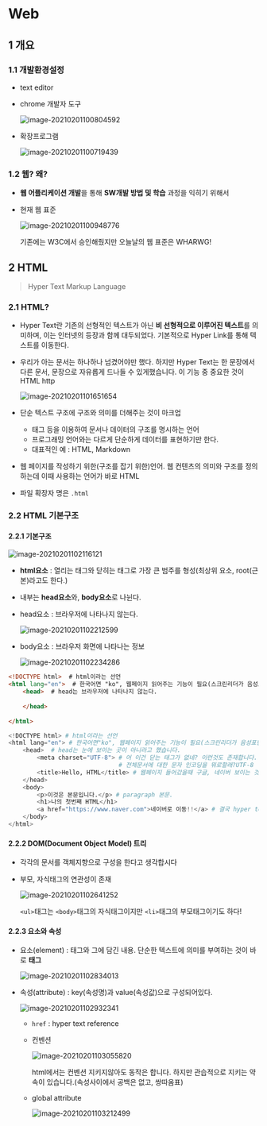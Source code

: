# Web

## 1 개요

### 1.1 개발환경설정

- text editor

- chrome 개발자 도구

  ![image-20210201100804592](15_Web.assets/image-20210201100804592.png)

- 확장프로그램

  ![image-20210201100719439](15_Web.assets/image-20210201100719439-1612181008633.png)

### 1.2 웹? 왜?

- **웹 어플리케이션 개발**을 통해 **SW개발 방법 및 학습** 과정을 익히기 위해서

- 현재 웹 표준

  ![image-20210201100948776](15_Web.assets/image-20210201100948776.png)

  기존에는 W3C에서 승인해줬지만 오늘날의 웹 표준은 WHARWG!


## 2 HTML

> Hyper Text Markup Language

### 2.1 HTML?

- Hyper Text란 기존의 선형적인 텍스트가 아닌 **비 선형적으로 이루어진 텍스트**를 의미하며, 이는 인터넷의 등장과 함께 대두되었다. 기본적으로 Hyper Link를 통해 텍스트를 이동한다.

- 우리가 아는 문서는 하나하나 넘겼어야만 했다. 하지만 Hyper Text는 한 문장에서 다른 문서, 문장으로 자유롭게 드나들 수 있게했습니다. 이 기능 중 중요한 것이 HTML http

  ![image-20210201101651654](15_Web.assets/image-20210201101651654.png)

- 단순 텍스트 구조에 구조와 의미를 더해주는 것이 마크업
  - 태그 등을 이용하여 문서나 데이터의 구조를 명시하는 언어
  - 프로그래밍 언어와는 다르게 단순하게 데이터를 표현하기만 한다.
  - 대표적인 예 : HTML, Markdown
- 웹 페이지를 작성하기 위한(구조를 잡기 위한)언어. 웹 컨텐츠의 의미와 구조를 정의하는데 이때 사용하는 언어가 바로 HTML
- 파일 확장자 명은 `.html`

### 2.2 HTML 기본구조

#### 2.2.1 기본구조

![image-20210201102116121](15_Web.assets/image-20210201102116121-1612183391453.png)

- **html요소** : 열리는 태그와 닫히는 태그로 가장 큰 범주를 형성(최상위 요소, root(근본)라고도 한다.)
- 내부는 **head요소**와, **body요소**로 나뉜다. 

- head요소 : 브라우저에 나타나지 않는다.

  ![image-20210201102212599](15_Web.assets/image-20210201102212599.png)

- body요소 : 브라우저 화면에 나타나는 정보

  ![image-20210201102234286](15_Web.assets/image-20210201102234286.png)

```html
<!DOCTYPE html>  # html이라는 선언
<html lang="en">  # 한국어면 "ko", 웹페이지 읽어주는 기능이 필요(스크린리더가 음성표현에 사용할 언어를 선택하는데 도움을 주는 속성. 아무런 값도 지정하지 않으면 보통 기본적용된 값으로 되긴하나 지정해줍시다!)
    <head>  # head는 브라우저에 나타나지 않는다.
        
    </head>
    
</html>
```



```python
<!DOCTYPE html> # html이라는 선언
<html lang="en"> # 한국어면"ko", 웹페이지 읽어주는 기능이 필요(스크린리더가 음성표현에 사용할 언어를 선택하는데 도움을 주는 속성. 아무런 값도 지정하지않으면 보통 기본적용된 값으로 되긴하나 지정해주자)
    <head>  # head는 눈에 보이는 곳이 아니라고 했습니다.
        <meta charset="UTF-8"> # 어 이건 닫는 태그가 없네? 이런것도 존재합니다.
        					   # 전체문서에 대한 문자 인코딩을 뭐로할래?UTF-8
        <title>Hello, HTML</title> # 웹페이지 들어갔을때 구글, 네이버 보이는 것
    </head>
    <body>
        <p>이것은 본문입니다.</p> # paragraph 본문.
        <h1>나의 첫번째 HTML</h1>
        <a href="https://www.naver.com">네이버로 이동!!</a> # 결국 hyper text를 누가 작성하느냐??? a태그 자체가 링크를 만들어 주는 태그
    </body> 
</html>
```



#### 2.2.2 DOM(Document Object Model) 트리

- 각각의 문서를 객체지향으로 구성을 한다고 생각합시다

- 부모, 자식태그의 연관성이 존재

  ![image-20210201102641252](15_Web.assets/image-20210201102641252.png)

  `<ul>`태그는 `<body>`태그의 자식태그이지만 `<li>`태그의 부모태그이기도 하다!

#### 2.2.3 요소와 속성

- 요소(element) : 태그와 그에 담긴 내용. 단순한 텍스트에 의미를 부여하는 것이 바로 **태그**

  ![image-20210201102834013](15_Web.assets/image-20210201102834013.png)

- 속성(attribute) : key(속성명)과 value(속성값)으로 구성되어있다.

  ![image-20210201102932341](15_Web.assets/image-20210201102932341.png)

  - `href` : hyper text reference

  - 컨벤션

    ![image-20210201103055820](15_Web.assets/image-20210201103055820.png)

    html에서는 컨벤션 지키지않아도 동작은 합니다. 하지만 관습적으로 지키는 약속이 있습니다.(속성사이에서 공백은 없고, 쌍따옴표)

  - global attribute

    ![image-20210201103212499](15_Web.assets/image-20210201103212499.png)